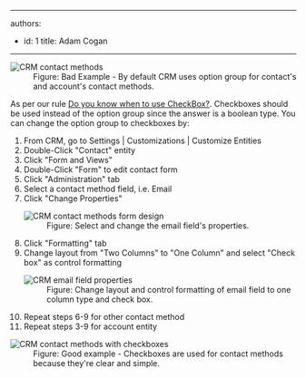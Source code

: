

---
authors:
  - id: 1
    title: Adam Cogan
---




<span class='intro'> <dl class="badImage">
          <dt>
            <img src="/PublishingImages/CRMContactMethods.jpg" alt="CRM contact methods" /></dt>
          <dd>
            Figure&#58; Bad Example - By default CRM uses option group for contact's and account's
            contact methods.</dd>
        </dl>
 </span>

 <p>
          As per our rule <a href="http&#58;//www.ssw.com.au/SSW/standards/rules/RulesToBetterInterfacesEdit.aspx#UseCheckBox">
            Do you know when to use CheckBox?</a>. Checkboxes should be used instead of the
          option group since the answer is a boolean type. You can change the option group
          to checkboxes by&#58;
        </p>
        <ol>
          <li>From CRM, go to Settings | Customizations | Customize Entities</li>
          <li>Double-Click &quot;Contact&quot; entity</li>
          <li>Click &quot;Form and Views&quot;</li>
          <li>Double-Click &quot;Form&quot; to edit contact form</li>
          <li>Click &quot;Administration&quot; tab</li>
          <li>Select a contact method field, i.e. Email</li>
          <li>Click &quot;Change Properties&quot;
            <dl class="image">
              <dt>
                <img alt="CRM contact methods form design" src="/PublishingImages/CRMChangeContactMethodsFieldProperties.jpg" /></dt>
              <dd>
                Figure&#58; Select and change the email field's properties.</dd>
            </dl>
          </li>
          <li>Click &quot;Formatting&quot; tab</li>
          <li>Change layout from &quot;Two Columns&quot; to &quot;One Column&quot; and select &quot;Check box&quot; as control
            formatting</li>
          <dl class="image">
            <dt>
              <img alt="CRM email field properties" src="/PublishingImages/CRMChangeContactMethodsFieldProperties.jpg" /></dt>
            <dd>
              Figure&#58; Change layout and control formatting of email field to one column type and
              check box.</dd>
          </dl>
          <li>Repeat steps 6-9 for other contact method</li>
          <li>Repeat steps 3-9 for account entity</li>
        </ol>
        <dl class="goodImage">
          <dt>
            <img alt="CRM contact methods with checkboxes" src="/PublishingImages/CRMContactMethodsWithCheckboxes.jpg" /></dt>
          <dd>
            Figure&#58; Good example - Checkboxes are used for contact methods because they're clear
            and simple.</dd>
        </dl>



